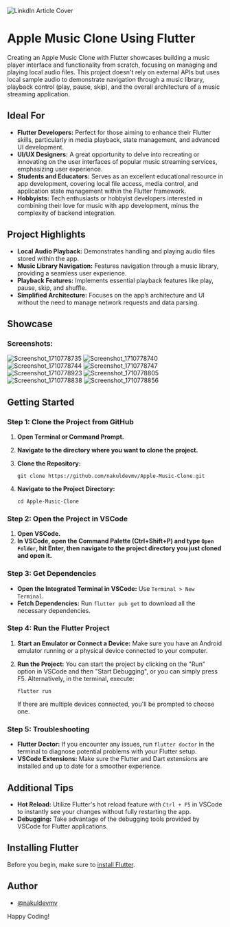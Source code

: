 ![LinkdIn Article Cover](https://github.com/nakuldevmv/Apple-Music-Clone/assets/49229179/ef20722d-55b1-4977-8020-01fe931c757f)
# Apple Music Clone Using Flutter

Creating an Apple Music Clone with Flutter showcases building a music player interface and functionality from scratch, focusing on managing and playing local audio files. This project doesn't rely on external APIs but uses local sample audio to demonstrate navigation through a music library, playback control (play, pause, skip), and the overall architecture of a music streaming application.

## Ideal For

- **Flutter Developers:** Perfect for those aiming to enhance their Flutter skills, particularly in media playback, state management, and advanced UI development.
- **UI/UX Designers:** A great opportunity to delve into recreating or innovating on the user interfaces of popular music streaming services, emphasizing user experience.
- **Students and Educators:** Serves as an excellent educational resource in app development, covering local file access, media control, and application state management within the Flutter framework.
- **Hobbyists:** Tech enthusiasts or hobbyist developers interested in combining their love for music with app development, minus the complexity of backend integration.

## Project Highlights

- **Local Audio Playback:** Demonstrates handling and playing audio files stored within the app.
- **Music Library Navigation:** Features navigation through a music library, providing a seamless user experience.
- **Playback Features:** Implements essential playback features like play, pause, skip, and shuffle.
- **Simplified Architecture:** Focuses on the app’s architecture and UI without the need to manage network requests and data parsing.

 ## Showcase
### Screenshots:
![Screenshot_1710778735](https://github.com/nakuldevmv/Apple-Music-Clone/assets/49229179/426ffc5d-2f27-4df7-ab42-a996ed42b852)
![Screenshot_1710778740](https://github.com/nakuldevmv/Apple-Music-Clone/assets/49229179/4a91296f-de37-4956-8a04-9a64979e41ee)
![Screenshot_1710778744](https://github.com/nakuldevmv/Apple-Music-Clone/assets/49229179/19688e93-e737-4b74-97ea-e3ac43984663)
![Screenshot_1710778747](https://github.com/nakuldevmv/Apple-Music-Clone/assets/49229179/9ad8e020-6605-4a11-b03d-2967aff2069d)
![Screenshot_1710778923](https://github.com/nakuldevmv/Apple-Music-Clone/assets/49229179/e246830d-16f2-4f08-94f2-e8c341e355fe)
![Screenshot_1710778805](https://github.com/nakuldevmv/Apple-Music-Clone/assets/49229179/577b1d91-a77b-4d29-a3dd-99ba54c34e91)
![Screenshot_1710778838](https://github.com/nakuldevmv/Apple-Music-Clone/assets/49229179/131c4ca0-c2c6-491c-9d0a-1cea2b08db62)
![Screenshot_1710778856](https://github.com/nakuldevmv/Apple-Music-Clone/assets/49229179/3b3a15cf-d78d-4d12-929a-9be48d929bc8)



## Getting Started

### Step 1: Clone the Project from GitHub

1. **Open Terminal or Command Prompt.**
2. **Navigate to the directory where you want to clone the project.**
3. **Clone the Repository:**
   
   ```
   git clone https://github.com/nakuldevmv/Apple-Music-Clone.git
   ```
5. **Navigate to the Project Directory:**
   
   ```
   cd Apple-Music-Clone
   ```

### Step 2: Open the Project in VSCode

1. **Open VSCode.**
2. **In VSCode, open the Command Palette (Ctrl+Shift+P) and type `Open Folder`, hit Enter, then navigate to the project directory you just cloned and open it.**

### Step 3: Get Dependencies

- **Open the Integrated Terminal in VSCode:** Use `Terminal > New Terminal`.
- **Fetch Dependencies:** Run `flutter pub get` to download all the necessary dependencies.

### Step 4: Run the Flutter Project

1. **Start an Emulator or Connect a Device:** Make sure you have an Android emulator running or a physical device connected to your computer.
2. **Run the Project:** You can start the project by clicking on the "Run" option in VSCode and then "Start Debugging", or you can simply press F5. Alternatively, in the terminal, execute:
   
   ```
   flutter run
   ```
   If there are multiple devices connected, you'll be prompted to choose one.

### Step 5: Troubleshooting

- **Flutter Doctor:** If you encounter any issues, run `flutter doctor` in the terminal to diagnose potential problems with your Flutter setup.
- **VSCode Extensions:** Make sure the Flutter and Dart extensions are installed and up to date for a smoother experience.

## Additional Tips

- **Hot Reload:** Utilize Flutter's hot reload feature with `Ctrl + F5` in VSCode to instantly see your changes without fully restarting the app.
- **Debugging:** Take advantage of the debugging tools provided by VSCode for Flutter applications.

## Installing Flutter

Before you begin, make sure to [install Flutter](https://flutter.dev/docs/get-started/install).

## Author

- [@nakuldevmv](https://github.com/nakuldevmv)

Happy Coding!


